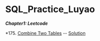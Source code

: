 # SQL_Practice_Luyao

***Chapter1: Leetcode***

*175. [Combine Two Tables](https://leetcode.com/problems/combine-two-tables/) -- [Solution](Leetcode.sql)
